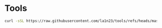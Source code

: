 # Tools

```bash
curl -sSL https://raw.githubusercontent.com/la1n23/tools/refs/heads/master/init.sh|bash
```
